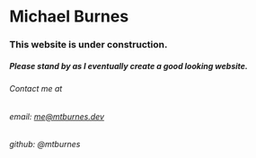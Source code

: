 # Michael Burnes
### This website is under construction. 
##### Please stand by as I eventually create a good looking website.
###### Contact me at
###### email: me@mtburnes.dev
###### github: @mtburnes
###### 
